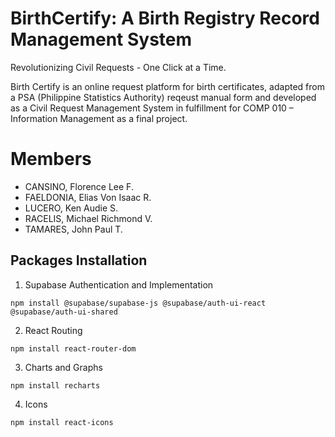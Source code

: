 # BirthCertify: A Birth Registry Record Management System

Revolutionizing Civil Requests - One Click at a Time. 

Birth Certify is an online request platform for birth certificates, adapted from a PSA (Philippine Statistics Authority) reqeust manual form and developed as a Civil Request Management System in fulfillment for COMP 010 – Information Management as a final project.

# Members
- CANSINO, Florence Lee F.
- FAELDONIA, Elias Von Isaac R.
- LUCERO, Ken Audie S.
- RACELIS, Michael Richmond V.
- TAMARES, John Paul T.

## Packages Installation
1. Supabase Authentication and Implementation
``` terminal
npm install @supabase/supabase-js @supabase/auth-ui-react @supabase/auth-ui-shared
```

2. React Routing
``` terminal
npm install react-router-dom
```

3. Charts and Graphs
``` terminal
npm install recharts
```

4. Icons
``` terminal
npm install react-icons
```
